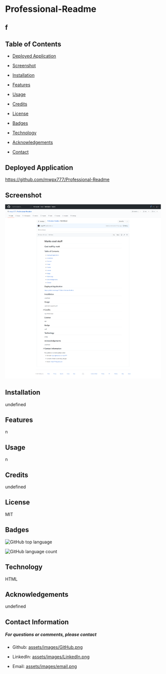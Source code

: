 

# **Professional-Readme**

## **f**

## **Table of Contents**

* [Deployed Application](#deployed-application)

* [Screenshot](#screenshot)

* [Installation](#installation)

* [Features](#features)

* [Usage](#usage)

* [Credits](#credits)

* [License](#license)

* [Badges](#badges)

* [Technology](#technology)

* [Acknowledgements](#acknowledgements)

* [Contact](#contact-information)

## **Deployed Application**
https://github.com/mwpx777/Professional-Readme

## **Screenshot**
![screenshot](assets/images/screenshot.png)

## **Installation**
undefined

## **Features**
n

## **Usage**
n

## **Credits**
undefined

## **License**
MIT

## **Badges**

![GitHub top language](https://img.shields.io/github/languages/top/mwpx777/Professional-Readme?style=plastic)

![GitHub language count](https://img.shields.io/github/languages/count/mwpx777/Professional-Readme)


## **Technology**
HTML

## **Acknowledgements**
undefined

## **Contact Information**
##### For questions or comments, please contact

* Github: [assets/images/GitHub.png](https://github.com/mwpx777)

* LinkedIn: [assets/images/LinkedIn.png](https://www.linkedin.com/in/mwpdesigns/)

* Email: [assets/images/email.png](mwpx777@gmail.com)
